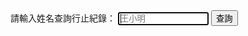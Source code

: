 <html>
<head>
<meta charset="UTF-8" />
<script type="text/javascript">
</script>
</head>
<body>
請輸入姓名查詢行止紀錄：
<input type="text" id="name" placeholder="王小明" size="15" autofocus/>
<input type="button" name="list" value="查詢" onclick="result();"> <!--  all.js -->
<br><br>  

<font size="1"><span id="result"></span></font><br>
<script src="./old.js"></script>

</body>
</html>
